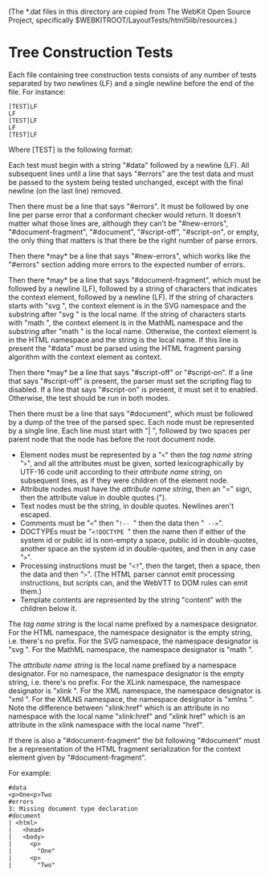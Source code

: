 (The \*.dat files in this directory are copied from The WebKit Open Source
Project, specifically \$WEBKITROOT/LayoutTests/html5lib/resources.)

# Tree Construction Tests

Each file containing tree construction tests consists of any number of
tests separated by two newlines (LF) and a single newline before the end
of the file. For instance:

    [TEST]LF
    LF
    [TEST]LF
    LF
    [TEST]LF

Where [TEST] is the following format:

Each test must begin with a string "\#data" followed by a newline (LF).
All subsequent lines until a line that says "\#errors" are the test data
and must be passed to the system being tested unchanged, except with the
final newline (on the last line) removed.

Then there must be a line that says "\#errors". It must be followed by
one line per parse error that a conformant checker would return. It
doesn't matter what those lines are, although they can't be
"\#new-errors", "\#document-fragment", "\#document", "\#script-off",
"\#script-on", or empty, the only thing that matters is that there be
the right number of parse errors.

Then there \*may\* be a line that says "\#new-errors", which works like
the "\#errors" section adding more errors to the expected number of
errors.

Then there \*may\* be a line that says "\#document-fragment", which must
be followed by a newline (LF), followed by a string of characters that
indicates the context element, followed by a newline (LF). If the string
of characters starts with "svg ", the context element is in the SVG
namespace and the substring after "svg " is the local name. If the
string of characters starts with "math ", the context element is in the
MathML namespace and the substring after "math " is the local name.
Otherwise, the context element is in the HTML namespace and the string
is the local name. If this line is present the "\#data" must be parsed
using the HTML fragment parsing algorithm with the context element as
context.

Then there \*may\* be a line that says "\#script-off" or
"\#script-on". If a line that says "\#script-off" is present, the
parser must set the scripting flag to disabled. If a line that says
"\#script-on" is present, it must set it to enabled. Otherwise, the
test should be run in both modes.

Then there must be a line that says "\#document", which must be followed
by a dump of the tree of the parsed spec\. Each node must be represented
by a single line. Each line must start with "| ", followed by two spaces
per parent node that the node has before the root document node.

- Element nodes must be represented by a "`<`" then the _tag name
  string_ "`>`", and all the attributes must be given, sorted
  lexicographically by UTF-16 code unit according to their _attribute
  name string_, on subsequent lines, as if they were children of the
  element node.
- Attribute nodes must have the _attribute name string_, then an "="
  sign, then the attribute value in double quotes (").
- Text nodes must be the string, in double quotes. Newlines aren't
  escaped.
- Comments must be "`<`" then "`!-- `" then the data then "` -->`".
- DOCTYPEs must be "`<!DOCTYPE `" then the name then if either of the
  system id or public id is non-empty a space, public id in
  double-quotes, another space an the system id in double-quotes, and
  then in any case "`>`".
- Processing instructions must be "`<?`", then the target, then a
  space, then the data and then "`>`". (The HTML parser cannot emit
  processing instructions, but scripts can, and the WebVTT to DOM
  rules can emit them.)
- Template contents are represented by the string "content" with the
  children below it.

The _tag name string_ is the local name prefixed by a namespace
designator. For the HTML namespace, the namespace designator is the
empty string, i.e. there's no prefix. For the SVG namespace, the
namespace designator is "svg ". For the MathML namespace, the namespace
designator is "math ".

The _attribute name string_ is the local name prefixed by a namespace
designator. For no namespace, the namespace designator is the empty
string, i.e. there's no prefix. For the XLink namespace, the namespace
designator is "xlink ". For the XML namespace, the namespace designator
is "xml ". For the XMLNS namespace, the namespace designator is "xmlns
". Note the difference between "xlink:href" which is an attribute in no
namespace with the local name "xlink:href" and "xlink href" which is an
attribute in the xlink namespace with the local name "href".

If there is also a "\#document-fragment" the bit following "\#document"
must be a representation of the HTML fragment serialization for the
context element given by "\#document-fragment".

For example:

    #data
    <p>One<p>Two
    #errors
    3: Missing document type declaration
    #document
    | <html>
    |   <head>
    |   <body>
    |     <p>
    |       "One"
    |     <p>
    |       "Two"
